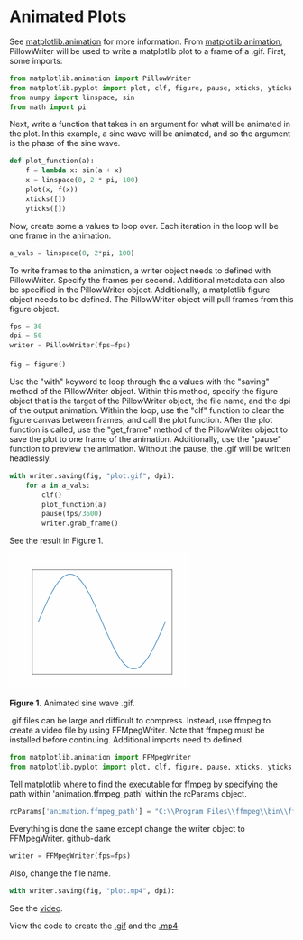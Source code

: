 # Animated Plots

See [matplotlib.animation](https://matplotlib.org/stable/api/animation_api.html) for more information. From [matplotlib.animation](https://matplotlib.org/stable/api/animation_api.html), PillowWriter will be used to write a matplotlib plot to a frame of a .gif. First, some imports:

```python
from matplotlib.animation import PillowWriter
from matplotlib.pyplot import plot, clf, figure, pause, xticks, yticks
from numpy import linspace, sin
from math import pi
```

Next, write a function that takes in an argument for what will be animated in the plot. In this example, a sine wave will be animated, and so the argument is the phase of the sine wave.

```python
def plot_function(a):
    f = lambda x: sin(a + x)
    x = linspace(0, 2 * pi, 100)
    plot(x, f(x))
    xticks([])
    yticks([])
```

Now, create some a values to loop over. Each iteration in the loop will be one frame in the animation.

```python
a_vals = linspace(0, 2*pi, 100)
```

To write frames to the animation, a writer object needs to defined with PillowWriter. Specify the frames per second. Additional metadata can also be specified in the PillowWriter object. Additionally, a matplotlib figure object needs to be defined. The PillowWriter object will pull frames from this figure object.

```python
fps = 30
dpi = 50
writer = PillowWriter(fps=fps)
 
fig = figure()
```

Use the "with" keyword to loop through the a values with the "saving" method of the PillowWriter object. Within this method, specify the figure object that is the target of the PillowWriter object, the file name, and the dpi of the output animation. Within the loop, use the "clf" function to clear the figure canvas between frames, and call the plot function. After the plot function is called, use the "get_frame" method of the PillowWriter object to save the plot to one frame of the animation. Additionally, use the "pause" function to preview the animation. Without the pause, the .gif will be written headlessly.

```python
with writer.saving(fig, "plot.gif", dpi):
    for a in a_vals:
        clf()
        plot_function(a)
        pause(fps/3600)
        writer.grab_frame()
```

See the result in Figure 1.

![Figure 1](plot.gif)

**Figure 1.** Animated sine wave .gif.

.gif files can be large and difficult to compress. Instead, use ffmpeg to create a video file by using FFMpegWriter. Note that ffmpeg must be installed before continuing. Additional imports need to defined.

```python
from matplotlib.animation import FFMpegWriter
from matplotlib.pyplot import plot, clf, figure, pause, xticks, yticks, rcParams
```

Tell matplotlib where to find the executable for ffmpeg by specifying the path within 'animation.ffmpeg_path' within the rcParams object.

```python
rcParams['animation.ffmpeg_path'] = "C:\\Program Files\\ffmpeg\\bin\\ffmpeg.exe"
```

Everything is done the same except change the writer object to FFMpegWriter.
github-dark 

```python
writer = FFMpegWriter(fps=fps)
```

Also, change the file name.

```python
with writer.saving(fig, "plot.mp4", dpi):
```

See the [video](https://github.com/nibhscripta/nibhscripta.github.io/blob/main/animate-plots/plot.mp4).

View the code to create the [.gif](https://github.com/nibhscripta/nibhscripta.github.io/blob/main/animate-plots/animate%20gif.py) and the [.mp4](https://github.com/nibhscripta/nibhscripta.github.io/blob/main/animate-plots/animate%20mp4.py)